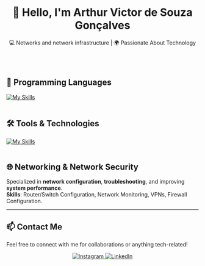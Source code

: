 <h1 align="center">👋 Hello, I'm Arthur Victor de Souza Gonçalves</h1>

<p align="center">
  💻 Networks and network infrastructure | 🌍 Passionate About Technology
</p>

<p align="center">

</p><br><br>

## 🚀 Programming Languages
[![My Skills](https://skillicons.dev/icons?i=python,typescript,bash,html,css,shell)](https://skillicons.dev)<br><br>

## 🛠️ Tools & Technologies
[![My Skills](https://skillicons.dev/icons?i=linux,pycharm,vscode)](https://skillicons.dev)<br><br>

## 🌐 Networking & Network Security
Specialized in **network configuration**, **troubleshooting**, and improving **system performance**.  
**Skills**: Router/Switch Configuration, Network Monitoring, VPNs, Firewall Configuration.

---

## 📫 Contact Me

Feel free to connect with me for collaborations or anything tech-related!

<p align="center">
  <a href="https://www.instagram.com/yourprofile/" target="_blank">
    <img src="https://img.shields.io/badge/-Instagram-ff4081?style=flat-square&logo=Instagram&logoColor=white" alt="Instagram"/>
  </a>
  <a href="https://www.linkedin.com/in/yourprofile/" target="_blank">
    <img src="https://img.shields.io/badge/-LinkedIn-0077b5?style=flat-square&logo=Linkedin&logoColor=white" alt="LinkedIn"/>
  </a>
</p>
